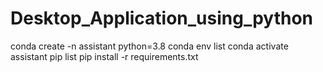 # Desktop_Application_using_python


conda create -n assistant python=3.8
conda env list
conda activate assistant
pip list
pip install -r requirements.txt